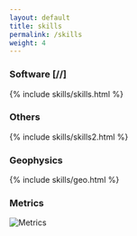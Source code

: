 ```yaml
---
layout: default
title: skills
permalink: /skills
weight: 4
---
```


<h3 class="text-center"><i class="fas fa-code fa-beat"></i> Software <a href="https://github.com/mheriyanto#-github-stats">[<i class="fab fa-github"></i></a>/<a href="https://www.linkedin.com/in/mheriyanto/details/skills"><i class="fab fa-linkedin"></i></a>/<a href="https://www.hackerrank.com/mheriyanto"><i class="fab fa-hackerrank"></i>]</a></h3>
{% include skills/skills.html %}

<h3 class="text-center"><i class="fas fa-server fa-beat"></i> Others</h3>
{% include skills/skills2.html %}

<h3 class="text-center"><i class="fas fa-globe fa-beat"></i> Geophysics</h3>
{% include skills/geo.html %}

<h3 class="text-center"><i class="fab fa-github fa-beat"></i> Metrics</h3>

![Metrics](https://metrics.lecoq.io/mheriyanto?template=classic&isocalendar=1&languages=1&lines=1&followup=1&achievements=1&notable=1&base=header%2C%20activity%2C%20community%2C%20repositories%2C%20metadata&base.indepth=false&base.hireable=false&base.skip=false&isocalendar=false&isocalendar.duration=full-year&languages=false&languages.limit=10&languages.threshold=0%25&languages.other=false&languages.colors=github&languages.sections=most-used&languages.indepth=false&languages.analysis.timeout=15&languages.categories=markup%2C%20programming&languages.recent.categories=markup%2C%20programming&languages.recent.load=300&languages.recent.days=14&lines=false&lines.sections=base&lines.repositories.limit=4&lines.history.limit=1&followup=false&followup.sections=repositories&followup.indepth=true&followup.archived=true&achievements=false&achievements.threshold=C&achievements.secrets=true&achievements.display=compact&achievements.limit=0&notable=false&notable.from=all&notable.repositories=true&notable.indepth=false&notable.types=commit&notable.self=false&config.timezone=Asia%2FJakarta)